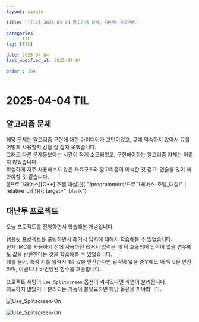 ```yaml
---
layout: single

title: "[TIL] 2025-04-04 알고리즘 문제, 대난투 프로젝트"

categories:
    - TIL
tag: [TIL]

date: 2025-04-04
last_modified_at: 2025-04-04

order : 104
---
```


# 2025-04-04 TIL

## 알고리즘 문제

해당 문제는 알고리즘 구현에 대한 아이디어가 고민이었고, 큐에 익숙하지 않아서 큐를 어떻게 사용할지 감을 잘 잡지 못했습니다.  
그래도 다른 문제들보다는 시간이 적게 소모되었고, 구현해야하는 알고리즘 자체는 어렵지 않았습니다.  
확실하게 자주 사용해보지 않은 자료구조와 알고리즘이 미숙한 것 같고, 연습을 많이 해봐야할 것 같습니다.  
[[프로그래머스][C++] 호텔 대실]({{ "/programmers/프로그래머스-호텔_대실/" | relative_url }}){: target="_blank"}

## 대난투 프로젝트

오늘 프로젝트를 진행하면서 학습해본 개념입니다.

템플릿 프로젝트를 포팅하면서 레거시 입력에 대해서 학습해볼 수 있었습니다.  
현재 IMC를 사용하기 전에 사용하던 레거시 입력은 매 틱 호출되어 입력이 없을 경우에도 값을 반환한다는 것을 학습해볼 수 있었습니다.  
예를 들어, 특정 키를 입력시 1의 값을 반환한다면 입력이 없을 경우에도 매 틱 0을 반환하며, 이벤트나 바인딩된 함수를 호출합니다.  

프로젝트 세팅의 `Use Splitscreen` 옵션이 켜져있다면 화면이 분리됩니다.  
의도하지 않았거나 분리되는 기능이 불필요하면 해당 옵션을 꺼야합니다.

![Use_Splitscreen-On]({{site.url}}/images/TIL/2025-04-04-TIL_2025_04_04/Use_Splitscreen-On.PNG)

![Use_Splitscreen-On]({{site.url}}/images/TIL/2025-04-04-TIL_2025_04_04/Use_Splitscreen-Off.PNG)
